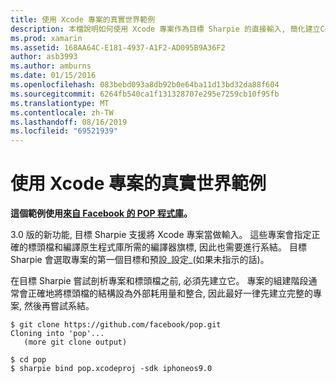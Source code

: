 ```yaml
---
title: 使用 Xcode 專案的真實世界範例
description: 本檔說明如何使用 Xcode 專案作為目標 Sharpie 的直接輸入, 簡化建立C#目標 C 程式碼系結的流程。
ms.prod: xamarin
ms.assetid: 168AA64C-E181-4937-A1F2-AD095B9A36F2
author: asb3993
ms.author: amburns
ms.date: 01/15/2016
ms.openlocfilehash: 083bebd093a8db92b0e64ba11d13bd32da88f604
ms.sourcegitcommit: 6264fb540ca1f131328707e295e7259cb10f95fb
ms.translationtype: MT
ms.contentlocale: zh-TW
ms.lasthandoff: 08/16/2019
ms.locfileid: "69521939"
---
```

# <a name="real-world-example-using-an-xcode-project"></a>使用 Xcode 專案的真實世界範例

**這個範例使用[來自 Facebook 的 POP 程式庫](https://github.com/facebook/pop)。**

3\.0 版的新功能, 目標 Sharpie 支援將 Xcode 專案當做輸入。 這些專案會指定正確的標頭檔和編譯原生程式庫所需的編譯器旗標, 因此也需要進行系結。 目標 Sharpie 會選取專案的第一個目標和預設_設定_(如果未指示的話)。

在目標 Sharpie 嘗試剖析專案和標頭檔之前, 必須先建立它。 專案的組建階段通常會正確地將標頭檔的結構設為外部耗用量和整合, 因此最好一律先建立完整的專案, 然後再嘗試系結。

```
$ git clone https://github.com/facebook/pop.git
Cloning into 'pop'...
   (more git clone output)

$ cd pop
$ sharpie bind pop.xcodeproj -sdk iphoneos9.0
```
